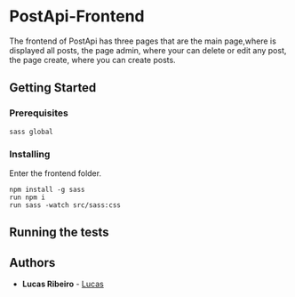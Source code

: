 # PostApi-Frontend
The frontend of PostApi has three pages that are the main page,where is displayed all posts, the page admin, where your can delete or edit any post, the page create, where you can create posts.
## Getting Started 
### Prerequisites
```
sass global
```
### Installing
Enter the frontend folder.
```
npm install -g sass
run npm i
run sass -watch src/sass:css
```
## Running the tests
## Authors
* **Lucas Ribeiro** - [Lucas](https://github.com/lucasnetwork)